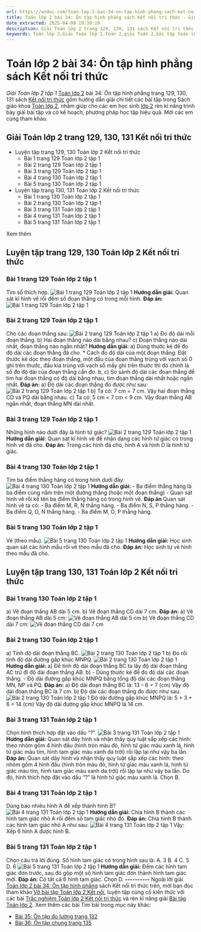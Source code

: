 ```yaml
---
url: https://vndoc.com/toan-lop-2-bai-34-on-tap-hinh-phang-sach-ket-noi-tri-thuc-249185
title: Toán lớp 2 bài 34: Ôn tập hình phẳng sách Kết nối tri thức - Giải Toán lớp 2 tập 1 - VnDoc.com
date_extracted: 2025-04-08 19:39:10
description: Giải Toán lớp 2 trang 129, 130, 131 sách Kết nối tri thức được biên soạn bám sát chương trình sách giáo khoa Toán lớp 2 tập 1, giúp các em hoàn thành các bài tập về Ôn tập hình phẳng ở kì 1 lớp 2.
keywords: Toán lớp 2,Giải Toán lớp 2,Toán 2,giải Toán 2,bài tập toán lớp 2,toan lop 2,toán lớp 2 tập 1,toán lớp 2 tập 2,toán 2 tập 1,toán 2 tập 2,học toán lớp 2,toán lớp 2 kết nối,Sách Kết nối lớp 2 môn Toán,Bộ sách Kết nối tri thức lớp 2,giải bài tập toán lớp 2,vở bài tập toán lớp 2,bài toán lớp 2,Bộ sách Kết nối tri thức với cuộc sống lớp 2,Giải Toán lớp 2 trang 129,Giải Toán lớp 2 trang 130
---
```


# Toán lớp 2 bài 34: Ôn tập hình phẳng sách Kết nối tri thức
 _Giải Toán lớp 2 tập 1_
[Toán lớp 2](<https://vndoc.com/toan-lop2>) bài 34: Ôn tập hình phẳng trang 129, 130, 131 sách [Kết nối tri thức](<https://vndoc.com/bo-sach-giao-khoa-lop-2-sach-ket-noi-227401>) gồm hướng dẫn giải chi tiết các bài tập trong Sách giáo khoa [Toán lớp 2](<https://vndoc.com/toan-lop2> "Toán lớp 2"), nhằm giúp cho các em học sinh [lớp 2](<https://vndoc.com/tai-lieu-hoc-tap-lop2>) rèn kĩ năng trình bày giải bài tập và có kế hoạch, phương pháp học tập hiệu quả. Mời các em cùng tham khảo.
## Giải Toán lớp 2 trang 129, 130, 131 Kết nối tri thức
  * Luyện tập trang 129, 130 Toán lớp 2 Kết nối tri thức
    * Bài 1 trang 129 Toán lớp 2 tập 1
    * Bài 2 trang 129 Toán lớp 2 tập 1
    * Bài 3 trang 129 Toán lớp 2 tập 1
    * Bài 4 trang 130 Toán lớp 2 tập 1
    * Bài 5 trang 130 Toán lớp 2 tập 1
  * Luyện tập trang 130, 131 Toán lớp 2 Kết nối tri thức
    * Bài 1 trang 130 Toán lớp 2 tập 1
    * Bài 2 trang 130 Toán lớp 2 tập 1
    * Bài 3 trang 131 Toán lớp 2 tập 1
    * Bài 4 trang 131 Toán lớp 2 tập 1
    * Bài 5 trang 131 Toán lớp 2 tập 1

Xem thêm
## Luyện tập trang 129, 130 Toán lớp 2 Kết nối tri thức
### Bài 1 trang 129 Toán lớp 2 tập 1
Tìm số thích hợp.
![Bài 1 trang 129 Toán lớp 2 tập 1](https://i.vdoc.vn/data/image/2021/11/29/toan-2-kn-1.jpg)
**Hướng dẫn giải:**
Quan sát kĩ hình vẽ rồi đếm số đoạn thẳng có trong mỗi hình.
**Đáp án:**
![Bài 1 trang 129 Toán lớp 2 tập 1](https://i.vdoc.vn/data/image/2021/11/29/toan-2-kn-2.jpg)
### Bài 2 trang 129 Toán lớp 2 tập 1
Cho các đoạn thẳng sau:
![Bài 2 trang 129 Toán lớp 2 tập 1](https://i.vdoc.vn/data/image/2021/11/29/toan-2-kn-3.jpg)
a\) Đo độ dài mỗi đoạn thẳng.
b\) Hai đoạn thẳng nào dài bằng nhau?
c\) Đoạn thẳng nào dài nhất, đoạn thẳng nào ngắn nhất?
**Hướng dẫn giải:**
a\) Dùng thước kẻ để đo độ dài các đoạn thẳng đã cho.
\* Cách đo độ dài của một đoạn thẳng: Đặt thước kẻ dọc theo đoạn thẳng, một đầu của đoạn thẳng trùng với vạch số 0 ghi trên thước, đầu kia trùng với vạch số mấy ghi trên thước thì đó chính là số đo độ dài của đoạn thẳng cần đo.
b, c\) So sánh độ dài các đoạn thẳng để tìm hai đoạn thẳng có độ dài bằng nhau, tìm đoạn thẳng dài nhất hoặc ngắn nhất.
**Đáp án:**
a\) Độ dài các đoạn thẳng đo được như sau:
![Bài 2 trang 129 Toán lớp 2 tập 1](https://i.vdoc.vn/data/image/2021/11/29/toan-2-kn-4.jpg)
b\) Ta có: 7 cm = 7 cm.
Vậy hai đoạn thẳng CD và PQ dài bằng nhau.
c\) Ta có: 5 cm < 7 cm < 9 cm.
Vậy đoạn thẳng AB ngắn nhất, đoạn thẳng MN dài nhất.
### Bài 3 trang 129 Toán lớp 2 tập 1
Những hình nào dưới đây là hình tứ giác?
![Bài 2 trang 129 Toán lớp 2 tập 1](https://i.vdoc.vn/data/image/2021/11/29/toan-2-kn-5.jpg)
**Hướng dẫn giải:**
Quan sát kĩ hình vẽ để nhận dạng các hình tứ giác có trong hình vẽ đã cho.
**Đáp án:**
Trong các hình đã cho, hình A và hình D là hình tứ giác.
### Bài 4 trang 130 Toán lớp 2 tập 1
Tìm ba điểm thẳng hàng có trong hình dưới đây.
![Bài 4 trang 130 Toán lớp 2 tập 1](https://i.vdoc.vn/data/image/2021/11/29/toan-2-kn-6.jpg)
**Hướng dẫn giải:**
\- Ba điểm thẳng hàng là ba điểm cùng nằm trên một đường thẳng \(hoặc một đoạn thẳng\)
\- Quan sát hình vẽ rồi kể tên ba điểm thẳng hàng có trong hình vẽ.
**Đáp án**
Quan sát hình vẽ ta có:
\- Ba điểm M, R, N thẳng hàng.
\- Ba điểm N, S, P thẳng hàng.
\- Ba điểm Q, O, N thẳng hàng.
\- Ba điểm M, O, P thẳng hàng.
### Bài 5 trang 130 Toán lớp 2 tập 1
Vẽ \(theo mẫu\).
![Bài 5 trang 130 Toán lớp 2 tập 1](https://i.vdoc.vn/data/image/2021/11/29/toan-2-kn-7.jpg)
**Hướng dẫn giải:**
Học sinh quan sát các hình mẫu rồi vẽ theo mẫu đã cho.
**Đáp án:**
Học sinh tự vẽ hình theo mẫu đã cho.
## Luyện tập trang 130, 131 Toán lớp 2 Kết nối tri thức
### Bài 1 trang 130 Toán lớp 2 tập 1
a\) Vẽ đoạn thẳng AB dài 5 cm.
b\) Vẽ đoạn thẳng CD dài 7 cm.
**Đáp án:**
a\) Vẽ đoạn thẳng AB dài 5 cm:
![Vẽ đoạn thẳng AB dài 5 cm](https://i.vdoc.vn/data/image/2021/11/29/toan-2-kn-8.jpg)
b\) Vẽ đoạn thẳng CD dài 7 cm:
![Vẽ đoạn thẳng CD dài 7 cm](https://i.vdoc.vn/data/image/2021/11/29/toan-2-kn-9.jpg)
### Bài 2 trang 130 Toán lớp 2 tập 1
a\) Tính độ dài đoạn thẳng BC.
![Bài 2 trang 130 Toán lớp 2 tập 1](https://i.vdoc.vn/data/image/2021/11/29/toan-2-kn-11.jpg)
b\) Đo rồi tính độ dài đường gấp khúc MNPQ.
![Bài 2 trang 130 Toán lớp 2 tập 1](https://i.vdoc.vn/data/image/2021/11/29/toan-2-kn-12.jpg)
**Hướng dẫn giải:**
a\) Để tính độ dài đoạn thẳng BC ta lấy độ dài đoạn thẳng AC trừ đi độ dài đoạn thẳng AB.
b\) - Dùng thước kẻ để đo độ dài các đoạn thẳng.
\- Độ dài đường gấp khúc MNPQ bằng tổng độ dài các đoạn thẳng MN, NP và PQ.
**Đáp án:**
a\) Độ dài đoạn thẳng BC là:
13 – 6 = 7 \(cm\)
Vậy độ dài đoạn thẳng BC là 7 cm.
b\) Độ dài các đoạn thẳng đo được như sau:
![Bài 2 trang 130 Toán lớp 2 tập 1](https://i.vdoc.vn/data/image/2021/11/29/toan-2-kn-13.jpg)
Độ dài đường gấp khúc MNPQ là:
5 + 3 + 6 = 14 \(cm\)
Vậy độ dài đường gấp khúc MNPQ là 14 cm.
### Bài 3 trang 131 Toán lớp 2 tập 1
Chọn hình thích hợp đặt vào dấu “?”.
![Bài 3 trang 131 Toán lớp 2 tập 1](https://i.vdoc.vn/data/image/2021/11/29/toan-2-kn-14.jpg)
**Hướng dẫn giải:**
Quan sát dãy hình và nhận thấy quy luật sắp xếp các hình: theo nhóm gồm 4 hình đầu \(hình tròn màu đỏ, hình tứ giác màu xanh lá, hình tứ giác màu tím, hình tam giác màu xanh da trời\) rồi lặp lại như vậy ba lần.
**Đáp án:**
Quan sát dãy hình và nhận thấy quy luật sắp xếp các hình: theo nhóm gồm 4 hình đầu \(hình tròn màu đỏ, hình tứ giác màu xanh lá, hình tứ giác màu tím, hình tam giác màu xanh da trời\) rồi lặp lại như vậy ba lần.
Do đó, hình thích hợp đặt vào dấu “?” là hình tứ giác màu xanh lá.
Chọn B.
### Bài 4 trang 131 Toán lớp 2 tập 1
Dùng bao nhiêu hình A để xếp thành hình B?
![Bài 4 trang 131 Toán lớp 2 tập 1](https://i.vdoc.vn/data/image/2021/11/29/toan-2-kn-15.jpg)
**Hướng dẫn giải:**
Chia hình B thành các hình tam giác nhỏ A rồi đếm số tam giác nhỏ đó.
**Đáp án:**
Chia hình B thành các hình tam giác nhỏ A như sau:
![Bài 4 trang 131 Toán lớp 2 tập 1](https://i.vdoc.vn/data/image/2021/11/29/toan-2-kn-16.jpg)
Vậy: Xếp 6 hình A được hình B.
### Bài 5 trang 131 Toán lớp 2 tập 1
Chọn câu trả lời đúng.
Số hình tam giác có trong hình sau là:
A. 3
B. 4
C. 5
D. 6
![Bài 5 trang 131 Toán lớp 2 tập 1](https://i.vdoc.vn/data/image/2021/11/29/toan-2-kn-17.jpg)
**Hướng dẫn giải:**
Đếm các hình tam giác đơn trước, sau đó gộp một số hình tam giác đơn thành hình tam giác mới.
**Đáp án:**
Có tất cả 6 hình tam giác.
Chọn D.
**_\----------_**
Ngoài lời giải [Toán lớp 2 bài 34: Ôn tập hình phẳng](<https://vndoc.com/toan-lop-2-bai-34-on-tap-hinh-phang-sach-ket-noi-tri-thuc-249185>) sách Kết nối tri thức trên, mời bạn đọc tham khảo [Vở bài tập Toán lớp 2 Kết nối](<https://vndoc.com/vo-bai-tap-toan2> "Vở bài tập Toán lớp 2 Kết nối"), luyện tập củng cố kiến thức với các bài [Trắc nghiệm Toán lớp 2 Kết nối tri thức](<https://vndoc.com/trac-nghiem-toan-lop-2-ket-noi-tri-thuc> "Trắc nghiệm Toán lớp 2 Kết nối tri thức") và rèn kĩ năng giải [Bài tập Toán lớp 2](<https://vndoc.com/bai-tap-toan-lop2> "Bài tập Toán lớp 2").
Xem thêm các bài Tìm bài trong mục này khác:
  * [Bài 35: Ôn tập đo lường trang 132](</toan-lop-2-bai-35-on-tap-do-luong-sach-ket-noi-tri-thuc-249193>)
  * [Bài 36: Ôn tập chung trang 135](</toan-lop-2-bai-36-on-tap-chung-sach-ket-noi-tri-thuc-249198>)


